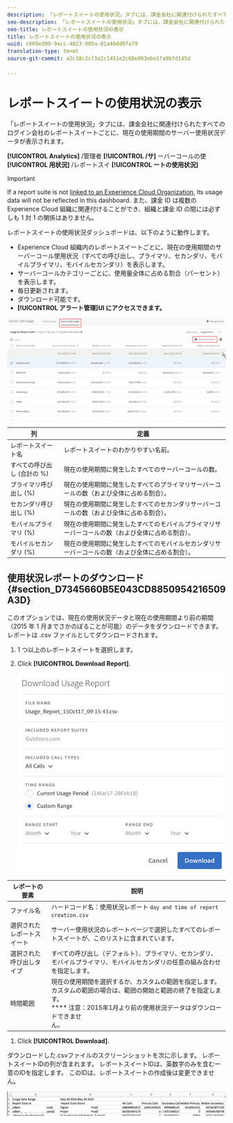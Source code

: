 ```yaml
---
description: 「レポートスイートの使用状況」タブには、課金会社に関連付けられたすべてのログイン会社のレポートスイートごとに、現在の使用期間のサーバー使用状況データが表示されます。
seo-description: 「レポートスイートの使用状況」タブには、課金会社に関連付けられたすべてのログイン会社のレポートスイートごとに、現在の使用期間のサーバー使用状況データが表示されます。
seo-title: レポートスイートの使用状況の表示
title: レポートスイートの使用状況の表示
uuid: c609ed99-9acc-4023-905a-81a40dd07a79
translation-type: tm+mt
source-git-commit: a2c38c2cf3a2c1451e2c60e003ebe1fa9bfd145d

---
```



# レポートスイートの使用状況の表示

「レポートスイートの使用状況」タブには、課金会社に関連付けられたすべてのログイン会社のレポートスイートごとに、現在の使用期間のサーバー使用状況データが表示されます。

**[!UICONTROL Analytics]** /管理者 **[!UICONTROL /サ]** ーバーコールの使 **[!UICONTROL 用状況]** /レポートスイ **[!UICONTROL ートの使用状況]**

>[!IMPORTANT]
>
>If a report suite is not [linked to an Experience Cloud Organization](https://marketing.adobe.com/resources/help/en_US/mcloud/report-suite-mapping.html), its usage data will not be reflected in this dashboard. また、課金 ID は複数の Experience Cloud 組織に関連付けることができ、組織と課金 ID の間には必ずしも 1 対 1 の関係はありません。

レポートスイートの使用状況ダッシュボードは、以下のように動作します。

* Experience Cloud 組織内のレポートスイートごとに、現在の使用期間のサーバーコール使用状況（すべての呼び出し、プライマリ、セカンダリ、モバイルプライマリ、モバイルセカンダリ）を表示します。
* サーバーコールカテゴリーごとに、使用量全体に占める割合（パーセント）を表示します。
* 毎日更新されます。
* ダウンロード可能です。
* **[!UICONTROL アラート管理]UI にアクセスできます。**

![](assets/report-suite-usage.png)

| 列 | 定義 |
|--- |--- |
| レポートスイート名 | レポートスイートのわかりやすい名前。 |
| すべての呼び出し (合計の %) | 現在の使用期間に発生したすべてのサーバーコールの数。 |
| プライマリ呼び出し (%) | 現在の使用期間に発生したすべてのプライマリサーバーコールの数（および全体に占める割合）。 |
| セカンダリ呼び出し (%) | 現在の使用期間に発生したすべてのセカンダリサーバーコールの数（および全体に占める割合）。 |
| モバイルプライマリ (%) | 現在の使用期間に発生したすべてのモバイルプライマリサーバーコールの数（および全体に占める割合）。 |
| モバイルセカンダリ (%) | 現在の使用期間に発生したすべてのモバイルセカンダリサーバーコールの数（および全体に占める割合）。 |


## 使用状況レポートのダウンロード {#section_D7345660B5E043CD8850954216509A3D}

このオプションでは、現在の使用状況データと現在の使用期間より前の期間（2015 年 1 月までさかのぼることが可能）のデータをダウンロードできます。レポートは .csv ファイルとしてダウンロードされます。

1. 1 つ以上のレポートスイートを選択します。
1. Click **[!UICONTROL Download Report]**.

   ![](assets/download_report.png)

| レポートの要素 | 説明 |
|--- |--- |
| ファイル名 | ハードコード名：使用状況レポート `day and time of report creation.csv` |
| 選択されたレポートスイート | サーバー使用状況のレポートページで選択したすべてのレポートスイートが、このリストに含まれています。 |
| 選択された呼び出しタイプ | すべての呼び出し（デフォルト）、プライマリ、セカンダリ、モバイルプライマリ、モバイルセカンダリの任意の組み合わせを指定します。 |
| 時間範囲 | 現在の使用期間を選択するか、カスタムの範囲を指定します。カスタムの範囲の場合は、範囲の開始と範囲の終了を指定します。<br>**** 注意：2015年1月より前の使用状況データはダウンロードできませ </br>ん。 |

1. Click **[!UICONTROL Download]**.

ダウンロードした.csvファイルのスクリーンショットを次に示します。 レポートスイートIDの列が含まれます。 レポートスイートIDは、英数字のみを含む一意のIDを指定します。 このIDは、レポートスイートの作成後は変更できません。

![](assets/download-usage.png)